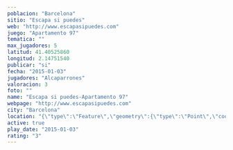 ```yaml
---
poblacion: "Barcelona"
sitio: "Escapa si puedes"
web: "http://www.escapasipuedes.com"
juego: "Apartamento 97"
tematica: ""
max_jugadores: 5
latitud: 41.40525860
longitud: 2.14751540
publicar: "si"
fecha: "2015-01-03"
jugadores: "Alcaparrones"
valoracion: 3
foto: ""
name: "Escapa si puedes-Apartamento 97"
webpage: "http://www.escapasipuedes.com"
city: "Barcelona"
location: "{\"type\":\"Feature\",\"geometry\":{\"type\":\"Point\",\"coordinates\":[2.1475154,41.4052586]}}"
active: true
play_date: "2015-01-03"
rating: "3"
---
```

